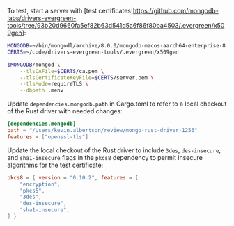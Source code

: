 To test, start a server with [test certificates|https://github.com/mongodb-labs/drivers-evergreen-tools/tree/93b20d9660fa5ef82b63d541d5a6f86f80ba4503/.evergreen/x509gen]:

```bash
MONGODB=~/bin/mongodl/archive/8.0.0/mongodb-macos-aarch64-enterprise-8.0.0/bin/
CERTS=~/code/drivers-evergreen-tools/.evergreen/x509gen

$MONGODB/mongod \
    --tlsCAFile=$CERTS/ca.pem \
    --tlsCertificateKeyFile=$CERTS/server.pem \
    --tlsMode=requireTLS \
    --dbpath .menv
```

Update `dependencies.mongodb.path` in Cargo.toml to refer to a local checkout of the Rust driver with needed changes:

```toml
[dependencies.mongodb]
path = "/Users/kevin.albertson/review/mongo-rust-driver-1256"
features = ["openssl-tls"]
```

Update the local checkout of the Rust driver to include `3des`, `des-insecure`, and `sha1-insecure` flags in the `pkcs8` dependency to permit insecure algorithms for the test certificate:

```toml
pkcs8 = { version = "0.10.2", features = [
    "encryption",
    "pkcs5",
    "3des",
    "des-insecure",
    "sha1-insecure",
] }
```
